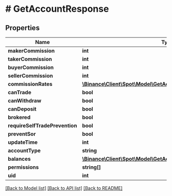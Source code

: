 # # GetAccountResponse

## Properties

Name | Type | Description | Notes
------------ | ------------- | ------------- | -------------
**makerCommission** | **int** |  | [optional]
**takerCommission** | **int** |  | [optional]
**buyerCommission** | **int** |  | [optional]
**sellerCommission** | **int** |  | [optional]
**commissionRates** | [**\Binance\Client\Spot\Model\GetAccountResponseCommissionRates**](GetAccountResponseCommissionRates.md) |  | [optional]
**canTrade** | **bool** |  | [optional]
**canWithdraw** | **bool** |  | [optional]
**canDeposit** | **bool** |  | [optional]
**brokered** | **bool** |  | [optional]
**requireSelfTradePrevention** | **bool** |  | [optional]
**preventSor** | **bool** |  | [optional]
**updateTime** | **int** |  | [optional]
**accountType** | **string** |  | [optional]
**balances** | [**\Binance\Client\Spot\Model\GetAccountResponseBalancesInner[]**](GetAccountResponseBalancesInner.md) |  | [optional]
**permissions** | **string[]** |  | [optional]
**uid** | **int** |  | [optional]

[[Back to Model list]](../../README.md#models) [[Back to API list]](../../README.md#endpoints) [[Back to README]](../../README.md)
